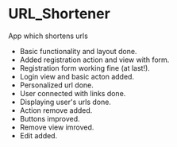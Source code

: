 # URL_Shortener
App which shortens urls

- Basic functionality and layout done.
- Added registration action and view with form. 
- Registration form working fine (at last!).
- Login view and basic acton added.
- Personalized url done.
- User connected with links done.
- Displaying user's urls done.
- Action remove added.
- Buttons improved.
- Remove view imroved.
- Edit added.
